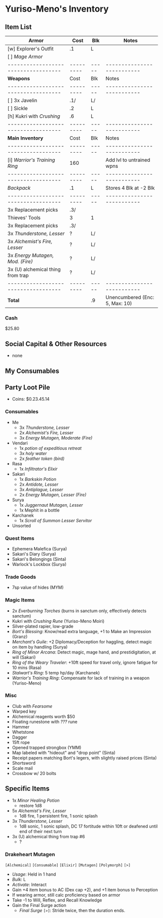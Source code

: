 # Yuriso-Meno's Inventory
## Item List
| **Armor**                         | Cost    | Blk | Notes
|-----------------------------------|---------|-----|--------------------------
| [w] Explorer's Outfit             |     .1  |   L |
| [ ] *Mage Armor*                  |         |     |
|-----------------------------------|---------|-----|--------------------------
| **Weapons**                       | Cost    | Blk | Notes
|-----------------------------------|---------|-----|--------------------------
| [ ] 3x Javelin                    |     .1/ |   L/|
| [ ] Sickle                        |     .2  |   L |
| [h] Kukri with *Crushing*         |     .6  |   L |
|-----------------------------------|---------|-----|--------------------------
| **Main Inventory**                | Cost    | Blk | Notes
|-----------------------------------|---------|-----|--------------------------
| [i] *Warrior's Training Ring*     |  160    |     | Add lvl to untrained wpns
|-----------------------------------|---------|-----|--------------------------
| *Backpack*                        |     .1  |   L | Stores 4 Blk at -2 Blk
|-----------------------------------|---------|-----|--------------------------
|   3x Replacement picks            |     .3/ |     |
| Thieves' Tools                    |    3    |   1 |
|   3x Replacement picks            |     .3/ |     |
| 3x *Thunderstone, Lesser*         |    ?    |   L/|
| 3x *Alchemist's Fire, Lesser*     |    ?    |   L/|
| 3x *Energy Mutagen, Mod. (Fire)*  |    ?    |   L/|
| 3x (U) alchemical thing from trap |    ?    |   L/|
|-----------------------------------|---------|-----|--------------------------
| **Total**                         |         |  .9 | Unencumbered (Enc: 5, Max: 10)

### Cash
$25.80

## Social Capital & Other Resources
- none

## My Consumables

## Party Loot Pile
- Coins: $0.23.45.14
### Consumables
- Me
    - 3x *Thunderstone, Lesser*
    - 2x *Alchemist's Fire, Lesser*
    - 3x *Energy Mutagen, Moderate (Fire)*
- Vendari
    - 1x *potion of expeditious retreat*
    - 3x *holy water*
    - 2x *feather token (bird)*
- Rasa
    - 1x *Infiltrator's Elixir*
- Sakari
    - 1x *Barkskin Potion*
    - 2x *Antidote, Lesser*
    - 3x *Antiplague, Lesser*
    - 2x *Energy Mutagen, Lesser (Fire)*
- Surya
    - 1x *Juggernaut Mutagen, Lesser*
    - 1x Mephit in a bottle
- Karchanek
    - 1x *Scroll of Summon Lesser Servitor*
- Unsorted
### Quest Items
- Ephemera Malefica (Surya)
- Sakari's Diary (Surya)
- Sakari's Belongings (Sinta)
- Warlock's Lockbox (Surya)
### Trade Goods
- 7sp value of hides (MYM)
### Magic Items
- 2x *Everburning Torches* (burns in sanctum only, effectively detects sanctum)
- Kukri with *Crushing Rune* (Yuriso-Meno Moiri)
- Silver-plated rapier, low-grade
- *Bort's Blessing*: Know/read extra language, +1 to Make an Impression (Granz)
- *Merchant's Guile*: +2 Diplomacy/Deception for haggling, detect magic on item by handling (Surya)
- *Ring of Minor Arcana*: Detect magic, mage hand, and prestidigitation, at will  (Sakari)
- *Ring of the Weary Traveler*: +10ft speed for travel only, ignore fatigue for 10 mins (Rasa)
- *Stalwart's Ring*: 5 temp hp/day (Karchanek)
- *Warrior's Training Ring*: Compensate for lack of training in a weapon (Yuriso-Meno)
### Misc
- Club with *Fearsome*
- Warped key
- Alchemical reagents worth $50
- Floating runestone with *???* rune
- Hammer
- Whetstone
- Dagger
- 15ft rope
- Opened trapped strongbox (YMM)
- Map labeled with "hideout" and "drop point" (Sinta)
- Receipt papers matching Bort's legers, with slightly raised prices (Sinta)
- Shortsword
- Scale mail
- Crossbow w/ 20 bolts

## Specific Items
- 1x *Minor Healing Potion*
    - restore 1d8
- 5x *Alchemist's Fire, Lesser*
    - 1d8 fire, 1 persistent fire, 1 sonic splash
- 3x *Thunderstone, Lesser*
    - 1d8 sonic, 1 sonic splash, DC 17 fortitude within 10ft or deafened until end of their next turn
- 3x (U) alchemical thing from trap #6
    - ?

### Drakeheart Mutagen
`[Alchemical]` `[Consumable]` `[Elixir]` `[Mutagen]` `[Polymorph]` `[>]`
- *Usage*: Held in 1 hand
- *Bulk*: L
- *Activate*: Interact
- Gain +4 item bonus to AC (Dex cap +2), and +1 item bonus to Perception
- If wearing armor, still calc proficiency based on armor 
- Take -1 to Will, Reflex, and Recall Knowledge
- Gain the Final Surge action
    - *Final Surge* `[>]`: Stride twice, then the duration ends.
